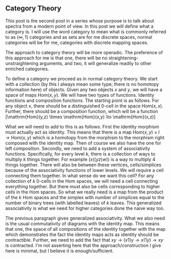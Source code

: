 ## Category Theory

This post is the second post in a series whose purpose is to talk about spectra from a modern point of view. In this post we will define what a category is. I will use the word category to mean what is commonly referred to as $(\infty,1)$ categories and as sets are for me discrete spaces, normal categories will be for me, categories with discrete mapping spaces. 

The approach to category theory will be more operadic. The preference of this approach for me is that one, there will be no straightening-unstraightening arguments, and two, it will generalize readily to other enriched categories.

To define a category we proceed as in normal category theory. We start with a collection (by this I always mean some type; there is no homotopy information here) of objects. Given any two objects $x$ and $y$, we will have a space of maps $\mathrm{Hom}(x,y)$. We will have two types of functions. Identity functions and composition functions. The starting point is as follows. For any object $x$, there should be a distinguished $0$-cell in the space $\mathrm{Hom}(x,x)$. Further, there should be a composition function, which will be a function
\[\mathrm{Hom}(y,z) \times \mathrm{Hom}(x,y) \to \mathrm{Hom}(x,z)\]

What we will need to add to this is as follows. First the identity morphism must actually act as identity. This means
that there is a map $\mathrm{Hom}(x,y) \times I \to \mathrm{Hom}(x,y)$ which is a homotopy from the morphism to the morphism right composed with the identity map. Then of course we also have the one for left composition. Secondly, we need to add a system of associativity functions. Specifically, for every level $k$, there is a collection of ways to multiply $k$ things together. For example $(x((yz)w))$ is a way to multiply $4$ things together. There will also be between these vertices, cells/simplices because of the associativity functions of lower levels. We will require a cell connecting them together. In what sense do we want this cell? For any collection of $k$ $0$-cells in the $\mathrm{Hom}$ spaces, we will need a cell connecting everything together. But there must also be cells corresponding to higher cells in the $\mathrm{Hom}$ spaces. So what we really need is a map from the product of the $k$ $\mathrm{Hom}$ spaces and the simplex with number of simplices equal to the number of binary trees (with labelled leaves) of $k$ leaves. This generalized associativity is what we need for higher categories done the naive way too.

The previous paragraph gives generalized associativity. What we also need is the usual commutativity of diagrams with the identity map. This means that one, the space of all compositions of the identity together with the map which demonstrates the fact the identity maps acts as identity should be contractible. Further, we need to add the fact that $xy \to (x1)y \to x(1y) \to xy$ is contracted. I'm not asserting here that the approach/construction I give here is minimal, but I believe it is enough/sufficient.
